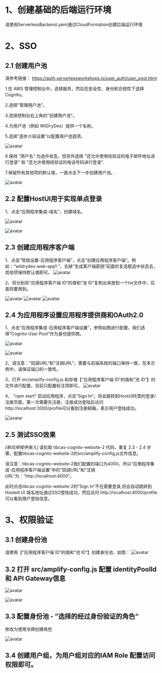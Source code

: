 # 1、创建基础的后端运行环境
请使用ServerlessBackend.yaml通过CloudFormation创建后端运行环境


# 2、SSO 

## 2.1 创建用户池

请参考链接： https://auth.serverlessworkshops.io/user_auth/user_pool.html  

1.在 AWS 管理控制台中，选择服务，然后在安全性、身份和合规性下选择 Cognito。

2.选择"管理用户池"。

3.选择控制台右上角的"创建用户池"。

4.为用户池（例如 WilDryDes）提供一个名称。

5.选择”逐步介绍设置“以配置用户池选项。

![avatar](pictures/1.png)

6.保持 ”用户名“ 为选中状态，但另外选择 "还允许使用经验证的电子邮件地址进行登录" 和 "还允许使用经验证的电话号码进行登录".

7.保留所有其他项的默认值，一直点击下一步创建用户池。

![avatar](pictures/2.png)

## 2.2 配置HostUI用于实现单点登录

1、点击“应用程序集成-域名”，创建域名。

![avatar](pictures/3.png)

![avatar](pictures/4.png)

## 2.3 创建应用程序客户端

1、点击“常规设置-应用程序客户端”，点击“创建应用程序客户端“。例如：“wildrydes-web-app1 ”，去掉“生成客户端密钥”前面的复选框选中状态去，其他项保持默认值即可。
![avatar](pictures/5.png)

2、将分别将”应用程序客户端 ID“的值和”池 ID“复制出来放到一个txt文件中，后面将要用到。

![avatar](pictures/6.png)
![avatar](pictures/7.png)
![avatar](pictures/8.png)


## 2.4 为应用程序设置应用程序提供商和OAuth2.0

1、点击“应用程序集成-应用程序客户端设置”，参照如图进行配置，我们选择”Cognito User Pool“作为身份提供商。

![avatar](pictures/9.png)

![avatar](pictures/10.png)

2、请注意：”回调URL“和”注销URL“，需要与前端系统的端口保持一致，在本示例中，请保证端口的一致性。

3、打开 src/amplify-config.js 和存储【”应用程序客户端 ID“的值和”池 ID“】的文件进行配置，目前只配置标注项即可。
![avatar](pictures/10.png)

4、 "npm start" 启动应用程序，点击”Sign In“，将会跳转到HostUI托管的登录/注册页面，第一次需要先注册，注册成功登陆后访问http://localhost:3000/profile可以看到注册邮箱，表示用户登陆成功。

![avatar](pictures/11.png)


## 2.5 测试SSO效果

*[新应用程序接入]*
请拉取 tibcas-cognito-website-2 代码，重复 2.3 - 2.4 步骤，配置tibcas-cognito-website-2的src/amplify-config.js文件信息。

请注意：tibcas-cognito-website-2我们配置的端口为4000，所以“应用程序集成-应用程序客户端设置”中的”回调URL“和”注销URL“为：”http://localhost:4000“。

此时点击tibcas-cognito-website-2的”Sign In“不在需要登录,将会自动跳转到 Hosted UI 域名地址通过SSO登陆成功，然后访问 http://localhost:4000/profile 可以看到用户登陆信息。

# 3、权限验证

## 3.1 创建身份池
请使用【”应用程序客户端 ID“的值和”池 ID“】创建身份池，如图：
![avatar](pictures/12.png)

## 3.2 打开 src/amplify-config.js 配置 identityPoolId 和 API Gateway信息
![avatar](pictures/13.png)

![avatar](pictures/14.png)

## 3.3 配置身份池 - ”选择的经过身份验证的角色“

修改为使用令牌创建角色

![avatar](pictures/15.png)

## 3.4 创建用户组，为用户组对应的IAM Role 配置访问权限即可。
